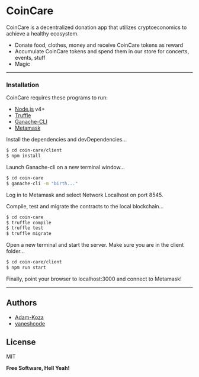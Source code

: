 # CoinCare

CoinCare is a decentralized donation app that utilizes cryptoeconomics to achieve a healthy ecosystem.
  - Donate food, clothes, money and receive CoinCare tokens as reward
  - Accumulate CoinCare tokens and spend them in our store for concerts, events, stuff
  - Magic
  
----

### Installation

CoinCare requires these programs to run:
  - [Node.js](https://nodejs.org/) v4+
  - [Truffle](https://github.com/trufflesuite/truffle)
  - [Ganache-CLI](https://github.com/trufflesuite/ganache-cli)
  - [Metamask](https://metamask.io/)

Install the dependencies and devDependencies...

```sh
$ cd coin-care/client
$ npm install
```

Launch Ganache-cli on a new terminal window...

```sh
$ cd coin-care
$ ganache-cli -m "birth..."
```

Log in to Metamask and select Network Localhost on port 8545.

Compile, test and migrate the contracts to the local blockchain...
```sh
$ cd coin-care
$ truffle compile
$ truffle test
$ truffle migrate
```

Open a new terminal and start the server. Make sure you are in the client folder...
```sh
$ cd coin-care/client
$ npm run start
```

Finally, point your browser to localhost:3000 and connect to Metamask!

----

Authors
----
- [Adam-Koza](https://github.com/Adam-Koza)
- [yaneshcode](https://github.com/yaneshcode)

License
----

MIT


**Free Software, Hell Yeah!**
